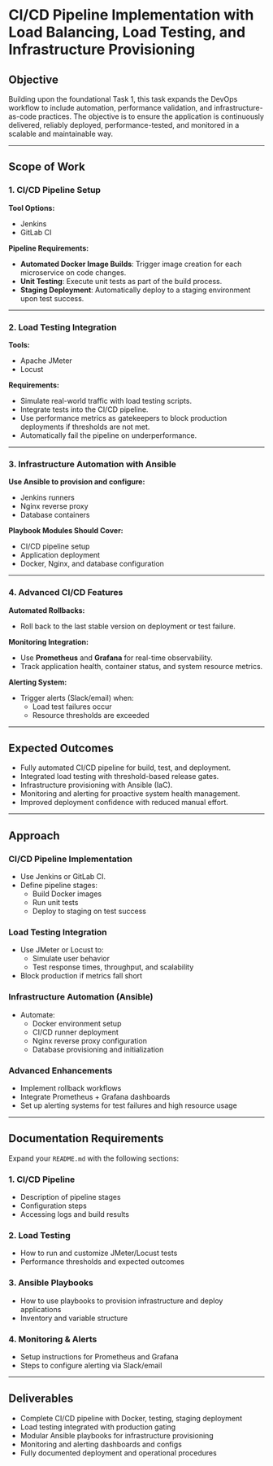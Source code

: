 # CI/CD Pipeline Implementation with Load Balancing, Load Testing, and Infrastructure Provisioning

## Objective

Building upon the foundational Task 1, this task expands the DevOps workflow to include automation, performance validation, and infrastructure-as-code practices. The objective is to ensure the application is continuously delivered, reliably deployed, performance-tested, and monitored in a scalable and maintainable way.

---

## Scope of Work

### 1. CI/CD Pipeline Setup

**Tool Options:**  
- Jenkins  
- GitLab CI

**Pipeline Requirements:**
- **Automated Docker Image Builds**: Trigger image creation for each microservice on code changes.
- **Unit Testing**: Execute unit tests as part of the build process.
- **Staging Deployment**: Automatically deploy to a staging environment upon test success.

---

### 2. Load Testing Integration

**Tools:**  
- Apache JMeter  
- Locust

**Requirements:**
- Simulate real-world traffic with load testing scripts.
- Integrate tests into the CI/CD pipeline.
- Use performance metrics as gatekeepers to block production deployments if thresholds are not met.
- Automatically fail the pipeline on underperformance.

---

### 3. Infrastructure Automation with Ansible

**Use Ansible to provision and configure:**
- Jenkins runners
- Nginx reverse proxy
- Database containers

**Playbook Modules Should Cover:**
- CI/CD pipeline setup
- Application deployment
- Docker, Nginx, and database configuration

---

### 4. Advanced CI/CD Features

**Automated Rollbacks:**
- Roll back to the last stable version on deployment or test failure.

**Monitoring Integration:**
- Use **Prometheus** and **Grafana** for real-time observability.
- Track application health, container status, and system resource metrics.

**Alerting System:**
- Trigger alerts (Slack/email) when:
  - Load test failures occur
  - Resource thresholds are exceeded

---

## Expected Outcomes

- Fully automated CI/CD pipeline for build, test, and deployment.
- Integrated load testing with threshold-based release gates.
- Infrastructure provisioning with Ansible (IaC).
- Monitoring and alerting for proactive system health management.
- Improved deployment confidence with reduced manual effort.

---

## Approach

### CI/CD Pipeline Implementation
- Use Jenkins or GitLab CI.
- Define pipeline stages:
  - Build Docker images
  - Run unit tests
  - Deploy to staging on test success

### Load Testing Integration
- Use JMeter or Locust to:
  - Simulate user behavior
  - Test response times, throughput, and scalability
- Block production if metrics fall short

### Infrastructure Automation (Ansible)
- Automate:
  - Docker environment setup
  - CI/CD runner deployment
  - Nginx reverse proxy configuration
  - Database provisioning and initialization

### Advanced Enhancements
- Implement rollback workflows
- Integrate Prometheus + Grafana dashboards
- Set up alerting systems for test failures and high resource usage

---

## Documentation Requirements

Expand your `README.md` with the following sections:

### 1. CI/CD Pipeline
- Description of pipeline stages
- Configuration steps
- Accessing logs and build results

### 2. Load Testing
- How to run and customize JMeter/Locust tests
- Performance thresholds and expected outcomes

### 3. Ansible Playbooks
- How to use playbooks to provision infrastructure and deploy applications
- Inventory and variable structure

### 4. Monitoring & Alerts
- Setup instructions for Prometheus and Grafana
- Steps to configure alerting via Slack/email

---

## Deliverables

- Complete CI/CD pipeline with Docker, testing, staging deployment
- Load testing integrated with production gating
- Modular Ansible playbooks for infrastructure provisioning
- Monitoring and alerting dashboards and configs
- Fully documented deployment and operational procedures
